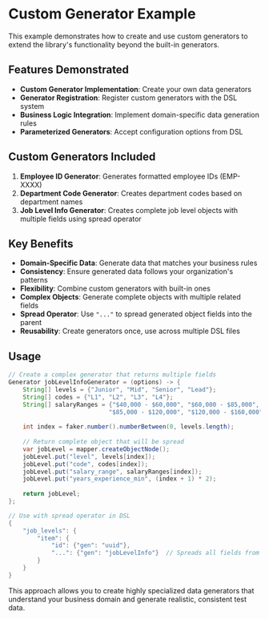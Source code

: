 # Custom Generator Example

This example demonstrates how to create and use custom generators to extend the library's functionality beyond the built-in generators.

## Features Demonstrated

- **Custom Generator Implementation**: Create your own data generators
- **Generator Registration**: Register custom generators with the DSL system
- **Business Logic Integration**: Implement domain-specific data generation rules
- **Parameterized Generators**: Accept configuration options from DSL

## Custom Generators Included

1. **Employee ID Generator**: Generates formatted employee IDs (EMP-XXXX)
2. **Department Code Generator**: Creates department codes based on department names  
3. **Job Level Info Generator**: Creates complete job level objects with multiple fields using spread operator

## Key Benefits

- **Domain-Specific Data**: Generate data that matches your business rules
- **Consistency**: Ensure generated data follows your organization's patterns
- **Flexibility**: Combine custom generators with built-in ones
- **Complex Objects**: Generate complete objects with multiple related fields
- **Spread Operator**: Use `"..."` to spread generated object fields into the parent
- **Reusability**: Create generators once, use across multiple DSL files

## Usage

```java
// Create a complex generator that returns multiple fields
Generator jobLevelInfoGenerator = (options) -> {
    String[] levels = {"Junior", "Mid", "Senior", "Lead"};
    String[] codes = {"L1", "L2", "L3", "L4"};
    String[] salaryRanges = {"$40,000 - $60,000", "$60,000 - $85,000", 
                            "$85,000 - $120,000", "$120,000 - $160,000"};
    
    int index = faker.number().numberBetween(0, levels.length);
    
    // Return complete object that will be spread
    var jobLevel = mapper.createObjectNode();
    jobLevel.put("level", levels[index]);
    jobLevel.put("code", codes[index]);
    jobLevel.put("salary_range", salaryRanges[index]);
    jobLevel.put("years_experience_min", (index + 1) * 2);
    
    return jobLevel;
};

// Use with spread operator in DSL
{
    "job_levels": {
        "item": {
            "id": {"gen": "uuid"},
            "...": {"gen": "jobLevelInfo"}  // Spreads all fields from generator
        }
    }
}
```

This approach allows you to create highly specialized data generators that understand your business domain and generate realistic, consistent test data.
